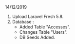 14/12/2019
1. Upload Laravel Fresh 5.8.
2. Database :
      - Added Table "Accesses".
      - Changes Table "Users".
      - DB Seeds Added.
